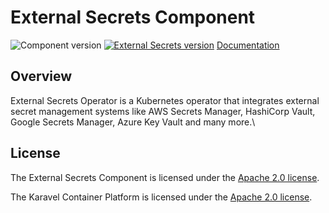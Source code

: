# External Secrets Component

![Component version](https://img.shields.io/badge/dynamic/yaml?color=blue&label=component+version&query=$.entries.external-secrets[0].version&url=https%3A%2F%2Fcharts.mikamai.com%2Fkaravel%2Findex.yaml&style=for-the-badge)
[![External Secrets version](https://img.shields.io/badge/dynamic/yaml?color=blue&label=external-secrets+version&query=$.entries.external-secrets[0].appVersion&url=https%3A%2F%2Fcharts.mikamai.com%2Fkaravel%2Findex.yaml&style=for-the-badge)](https://external-secretss.io)
[Documentation](https://docs.karavel.io/components/external-secrets)

## Overview

External Secrets Operator is a Kubernetes operator that integrates external secret management systems like AWS Secrets Manager, HashiCorp Vault, Google Secrets Manager, Azure Key Vault and many more.\

## License

The External Secrets Component is licensed under the [Apache 2.0 license](LICENSE).

The Karavel Container Platform is licensed under the [Apache 2.0 license](https://github.com/projectkaravel/platform/blob/main/LICENSE).
